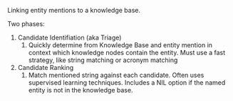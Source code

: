 Linking entity mentions to a knowledge base.

Two phases:
1. Candidate Identifiation (aka Triage)
	1. Quickly determine from Knowledge Base and entity mention in context which knowledge nodes contain the entity. Must use a fast strategy, like string matching or acronym matching
2. Candidate Ranking
	1. Match mentioned string against each candidate. Often uses supervised learning techniques. Includes a NIL option if the named entity is not in the knowledge base.
